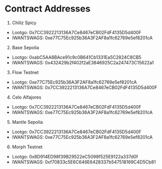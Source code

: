 # Contract Addresses

1. Chiliz Spicy
- Lootgo: 0x7CC3922213136A7Ce8467eCB02FdF4135D5d400F
- IWANTSWAGS: 0xe77C75Ec925b36A3F2AF8a1fc62769e5ef8201cA

2. Base Sepolia
- Lootgo: 0xabC5AA8BAce91c9c0B641Cb1331Ea5C2824C8CB5
- IWANTSWAGS: 0x432429b2f402f2aE3846925C2a247473C15622a1

3. Flow Testnet
- Lootgo: 0xe77C75Ec925b36A3F2AF8a1fc62769e5ef8201cA
- IWANTSWAGS: 0x7CC3922213136A7Ce8467eCB02FdF4135D5d400F

4. Celo Alfajores
- Lootgo: 0x7CC3922213136A7Ce8467eCB02FdF4135D5d400F
- IWANTSWAGS: 0xe77C75Ec925b36A3F2AF8a1fc62769e5ef8201cA

5. Mantle Sepolia
- Lootgo: 0x7CC3922213136A7Ce8467eCB02FdF4135D5d400F
- IWANTSWAGS: 0xe77C75Ec925b36A3F2AF8a1fc62769e5ef8201cA

6. Morph Testnet
- Lootgo: 0x8D914ED98f39B29522eC5098f525E9122a337d0f
- IWANTSWAGS: 0xf70833c5E6C646E6428337b547518169C4D5Cb81
